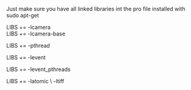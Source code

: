 Just make sure you have all linked libraries int the pro file installed with sudo apt-get

LIBS += -lcamera <br>
LIBS += -lcamera-base 

LIBS += -pthread 

LIBS += -levent 

LIBS += -levent_pthreads

LIBS += -latomic \ 
        -ltiff

